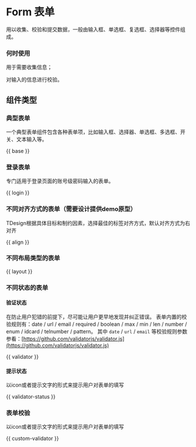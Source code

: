 # Form 表单

用以收集、校验和提交数据，一般由输入框、单选框、复选框、选择器等控件组成。 

### 何时使用

用于需要收集信息；

对输入的信息进行校验。

## 组件类型

### 典型表单

一个典型表单组件包含各种表单项，比如输入框、选择器、单选框、多选框、开关、文本输入等。

{{ base }}

<!-- ### 注册表单

新用户注册时常用的表单形式，包括邮箱、密码、确认密码等。

{{ register }} -->

### 登录表单

专门适用于登录页面的账号级密码输入的表单。

{{ login }}

<!-- ### 动态增减表单

{{ dynamic }} -->

<!-- ### 不同尺寸的表单

为了适应不同尺寸的布局，TD提供大小两种不同尺寸的表单

{{ size }} -->

### 不同对齐方式的表单（需要设计提供demo原型）

TDesign根据具体目标和制约因素，选择最佳的标签对齐方式，默认对齐方式为右对齐

{{ align }}

### 不同布局类型的表单

{{ layout }}

### 不同状态的表单

#### 验证状态

在防止用户犯错的前提下，尽可能让用户更早地发现并纠正错误。
表单内置的校验规则有：date / url / email / required / boolean / max / min / len / number / enum / idcard / telnumber / pattern。
其中 `date` / `url` / `email` 等校验规则参数参看：[https://github.com/validatorjs/validator.js](https://github.com/validatorjs/validator.js)

{{ validator }}

#### 提示状态

以icon或者提示文字的形式来提示用户对表单的填写

{{ validator-status }}

### 表单校验

以icon或者提示文字的形式来提示用户对表单的填写

{{ custom-validator }}
